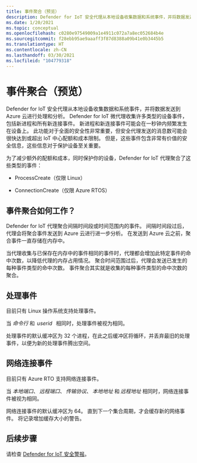```yaml
---
title: 事件聚合（预览）
description: Defender for IoT 安全代理从本地设备收集数据和系统事件，并将数据发送到 Azure 云进行处理和分析。
ms.date: 1/20/2021
ms.topic: conceptual
ms.openlocfilehash: c0280e97549009a1e4911c072a7a8ec052684b4e
ms.sourcegitcommit: f28ebb95ae9aaaff3f87d8388a09b41e0b3445b5
ms.translationtype: HT
ms.contentlocale: zh-CN
ms.lasthandoff: 03/30/2021
ms.locfileid: "104779318"
---
```

# <a name="event-aggregation-preview"></a>事件聚合（预览）

Defender for IoT 安全代理从本地设备收集数据和系统事件，并将数据发送到 Azure 云进行处理和分析。 Defender for IoT 微代理收集许多类型的设备事件，包括新进程和所有新连接事件。 新进程和新连接事件可能会在一秒钟内频繁发生在设备上。 此功能对于全面的安全性非常重要，但安全代理发送的消息数可能会很快达到或超出 IoT 中心配额和成本限制。 但是，这些事件包含非常有价值的安全信息，这些信息对于保护设备至关重要。 

为了减少额外的配额和成本，同时保护你的设备，Defender for IoT 代理聚合了这些类型的事件： 

- ProcessCreate（仅限 Linux） 

- ConnectionCreate（仅限 Azure RTOS） 

## <a name="how-does-event-aggregation-work"></a>事件聚合如何工作？ 

Defender for IoT 代理聚合间隔时间段或时间范围内的事件。 间隔时间段过后，代理会将聚合事件发送到 Azure 云进行进一步分析。 在发送到 Azure 云之前，聚合事件一直存储在内存中。 

当代理收集与已保存在内存中的事件相同的事件时，代理都会增加此特定事件的命中次数，以降低代理的内存占用情况。 聚合时间范围过后，代理会发送已发生的每种事件类型的命中次数。 事件聚合其实就是收集的每种事件类型的命中次数的聚合。 

## <a name="process-events"></a>处理事件 

目前只有 Linux 操作系统支持处理事件。 

当 *命令行* 和  *userid*   相同时，处理事件被视为相同。 

处理事件的默认缓冲区为 32 个进程，在此之后缓冲区将循环，并丢弃最旧的处理事件，以便为新的处理事件腾出空间。  

## <a name="network-connection-events"></a>网络连接事件 

目前只有 Azure RTO 支持网络连接事件。 

当 *本地端口*、 *远程端口*、 *传输协议*、 *本地地址* 和 *远程地址* 相同时，网络连接事件被视为相同。 

网络连接事件的默认缓冲区为 64。 直到下一个集合周期，才会缓存新的网络事件。 将记录增加缓存大小的警告。

## <a name="next-steps"></a>后续步骤

请检查 [Defender for IoT 安全警报](concept-security-alerts.md)。
